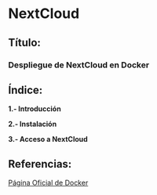 # NextCloud

## Título:

### Despliegue de NextCloud en Docker

## Índice:

**1.- Introducción**

**2.- Instalación**

**3.- Acceso a NextCloud**

## Referencias:

[Página Oficial de Docker](https://hub.docker.com/_/nextcloud)
